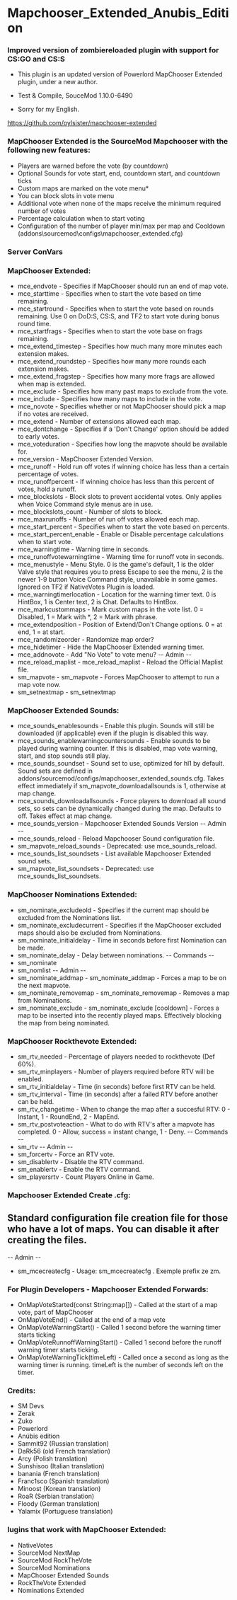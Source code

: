 # Mapchooser_Extended_Anubis_Edition
### Improved version of zombiereloaded plugin with support for CS:GO and CS:S

* This plugin is an updated version of Powerlord MapChooser Extended plugin, under a new author.

* Test & Compile, SouceMod 1.10.0-6490
* Sorry for my English.

https://github.com/oylsister/mapchooser-extended

### MapChooser Extended is the SourceMod Mapchooser with the following new features:

* Players are warned before the vote (by countdown)
* Optional Sounds for vote start, end, countdown start, and countdown ticks
* Custom maps are marked on the vote menu*
* You can block slots in vote menu
* Additional vote when none of the maps receive the minimum required number of votes
* Percentage calculation when to start voting
* Configuration of the number of player min/max per map and Cooldown (addons\sourcemod\configs\mapchooser_extended.cfg)

### Server ConVars
### MapChooser Extended:

* mce_endvote - Specifies if MapChooser should run an end of map vote.
* mce_starttime - Specifies when to start the vote based on time remaining.
* mce_startround - Specifies when to start the vote based on rounds remaining. Use 0 on DoD:S, CS:S, and TF2 to start vote during bonus round time.
* mce_startfrags - Specifies when to start the vote base on frags remaining.
* mce_extend_timestep - Specifies how much many more minutes each extension makes.
* mce_extend_roundstep - Specifies how many more rounds each extension makes.
* mce_extend_fragstep - Specifies how many more frags are allowed when map is extended.
* mce_exclude - Specifies how many past maps to exclude from the vote.
* mce_include - Specifies how many maps to include in the vote.
* mce_novote - Specifies whether or not MapChooser should pick a map if no votes are received.
* mce_extend - Number of extensions allowed each map.
* mce_dontchange - Specifies if a 'Don't Change' option should be added to early votes.
* mce_voteduration - Specifies how long the mapvote should be available for.
* mce_version - MapChooser Extended Version.
* mce_runoff - Hold run off votes if winning choice has less than a certain percentage of votes.
* mce_runoffpercent - If winning choice has less than this percent of votes, hold a runoff.
* mce_blockslots - Block slots to prevent accidental votes.  Only applies when Voice Command style menus are in use.
* mce_blockslots_count - Number of slots to block.
* mce_maxrunoffs - Number of run off votes allowed each map.
* mce_start_percent - Specifies when to start the vote based on percents.
* mce_start_percent_enable - Enable or Disable percentage calculations when to start vote.
* mce_warningtime - Warning time in seconds.
* mce_runoffvotewarningtime - Warning time for runoff vote in seconds.
* mce_menustyle - Menu Style.  0 is the game's default, 1 is the older Valve style that requires you to press Escape to see the menu, 2 is the newer 1-9 button Voice Command style, unavailable in some games. Ignored on TF2 if NativeVotes Plugin is loaded.
* mce_warningtimerlocation - Location for the warning timer text. 0 is HintBox, 1 is Center text, 2 is Chat.  Defaults to HintBox.
* mce_markcustommaps - Mark custom maps in the vote list. 0 = Disabled, 1 = Mark with *, 2 = Mark with phrase.
* mce_extendposition - Position of Extend/Don't Change options. 0 = at end, 1 = at start.
* mce_randomizeorder - Randomize map order?
* mce_hidetimer - Hide the MapChooser Extended warning timer.
* mce_addnovote - Add \"No Vote\" to vote menu?
-- Admin --
* mce_reload_maplist - mce_reload_maplist - Reload the Official Maplist file.
* sm_mapvote - sm_mapvote - Forces MapChooser to attempt to run a map vote now.
* sm_setnextmap - sm_setnextmap <map>

### MapChooser Extended Sounds:

* mce_sounds_enablesounds - Enable this plugin.  Sounds will still be downloaded (if applicable) even if the plugin is disabled this way.
* mce_sounds_enablewarningcountersounds - Enable sounds to be played during warning counter.  If this is disabled, map vote warning, start, and stop sounds still play.
* mce_sounds_soundset - Sound set to use, optimized for hl1 by default.  Sound sets are defined in addons/sourcemod/configs/mapchooser_extended_sounds.cfg.  Takes effect immediately if sm_mapvote_downloadallsounds is 1, otherwise at map change.
* mce_sounds_downloadallsounds - Force players to download all sound sets, so sets can be dynamically changed during the map. Defaults to off. Takes effect at map change.
* mce_sounds_version - Mapchooser Extended Sounds Version
-- Admin --
* mce_sounds_reload - Reload Mapchooser Sound configuration file.
* sm_mapvote_reload_sounds - Deprecated: use mce_sounds_reload.
* mce_sounds_list_soundsets - List available Mapchooser Extended sound sets.
* sm_mapvote_list_soundsets - Deprecated: use mce_sounds_list_soundsets.

### MapChooser Nominations Extended:

* sm_nominate_excludeold - Specifies if the current map should be excluded from the Nominations list.
* sm_nominate_excludecurrent - Specifies if the MapChooser excluded maps should also be excluded from Nominations.
* sm_nominate_initialdelay - Time in seconds before first Nomination can be made.
* sm_nominate_delay - Delay between nominations.
-- Commands --
* sm_nominate
* sm_nomlist
-- Admin --
* sm_nominate_addmap - sm_nominate_addmap <mapname> - Forces a map to be on the next mapvote.
* sm_nominate_removemap - sm_nominate_removemap <mapname> - Removes a map from Nominations.
* sm_nominate_exclude - sm_nominate_exclude <mapname> [cooldown] - Forces a map to be inserted into the recently played maps. Effectively blocking the map from being nominated.

### MapChooser Rockthevote Extended:

* sm_rtv_needed - Percentage of players needed to rockthevote (Def 60%).
* sm_rtv_minplayers - Number of players required before RTV will be enabled.
* sm_rtv_initialdelay - Time (in seconds) before first RTV can be held.
* sm_rtv_interval - Time (in seconds) after a failed RTV before another can be held.
* sm_rtv_changetime - When to change the map after a succesful RTV: 0 - Instant, 1 - RoundEnd, 2 - MapEnd.
* sm_rtv_postvoteaction - What to do with RTV's after a mapvote has completed. 0 - Allow, success = instant change, 1 - Deny.
-- Commands --
* sm_rtv
-- Admin --
* sm_forcertv - Force an RTV vote.
* sm_disablertv - Disable the RTV command.
* sm_enablertv - Enable the RTV command.
* sm_playersrtv - Count Players Online in Game.

### Mapchooser Extended Create .cfg:

## Standard configuration file creation file for those who have a lot of maps. You can disable it after creating the files.

-- Admin --
* sm_mcecreatecfg - Usage: sm_mcecreatecfg <prefix>. Exemple prefix ze zm.

### For Plugin Developers - Mapchooser Extended Forwards:
* OnMapVoteStarted(const String:map[]) - Called at the start of a map vote, part of MapChooser
* OnMapVoteEnd() - Called at the end of a map vote
* OnMapVoteWarningStart() - Called 1 second before the warning timer starts ticking
* OnMapVoteRunnoffWarningStart() - Called 1 second before the runoff warning timer starts ticking.
* OnMapVoteWarningTick(timeLeft) - Called once a second as long as the warning timer is running. timeLeft is the number of seconds left on the timer.

### Credits:
* SM Devs
* Zerak
* Zuko
* Powerlord
* Anúbis edition
* Sammit92 (Russian translation)
* DaRk56 (old French translation)
* Arcy (Polish translation)
* Sunshisoo (Italian translation)
* banania (French translation)
* Franc1sco (Spanish translation)
* Minoost (Korean translation)
* RoaR (Serbian translation)
* Floody (German translation)
* Yalamix (Portuguese translation)

### lugins that work with MapChooser Extended:
* NativeVotes
* SourceMod NextMap
* SourceMod RockTheVote
* SourceMod Nominations
* MapChooser Extended Sounds
* RockTheVote Extended
* Nominations Extended
